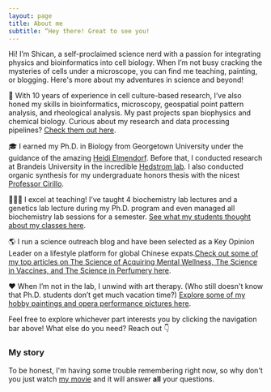 ```yaml
---
layout: page
title: About me
subtitle: “Hey there! Great to see you!
---
```

Hi! I’m Shican, a self-proclaimed science nerd with a passion for integrating physics and bioinformatics into cell biology. When I’m not busy cracking the mysteries of cells under a microscope, you can find me teaching, painting, or blogging. Here's more about my adventures in science and beyond!

💼 With 10 years of experience in cell culture-based research, I’ve also honed my skills in bioinformatics, microscopy, geospatial point pattern analysis, and rheological analysis. My past projects span biophysics and chemical biology. Curious about my research and data processing pipelines? [Check them out here](......).

🎓 I earned my Ph.D. in Biology from Georgetown University under the guidance of the amazing [Heidi Elmendorf](https://gufaculty360.georgetown.edu/s/contact/00336000014RdOCAA0/heidi-elmendorf). Before that, I conducted research at Brandeis University in the incredible [Hedstrom lab](https://sites.google.com/brandeis.edu/hedstromlab/). I also conducted organic synthesis for my undergraduate honors thesis with the nicest [Professor Cirillo](https://www.newhaven.edu/faculty-staff-profiles/pier-cirillo.php).

👩🏻‍🏫 I excel at teaching! I’ve taught 4 biochemistry lab lectures and a genetics lab lecture during my Ph.D. program and even managed all biochemistry lab sessions for a semester. [See what my students thought about my classes here](...).

🌎 I run a science outreach blog and have been selected as a Key Opinion Leader on a lifestyle platform for global Chinese expats.[Check out some of my top articles on The Science of Acquiring Mental Wellness, The Science in Vaccines, and The Science in Perfumery here](......).

❤️ When I’m not in the lab, I unwind with art therapy. (Who still doesn't know that Ph.D. students don’t get much vacation time?) [Explore some of my hobby paintings and opera performance pictures here](........).

Feel free to explore whichever part interests you by clicking the navigation bar above! What else do you need? Reach out 👇

### My story

To be honest, I'm having some trouble remembering right now, so why don't you just watch [my movie](https://en.wikipedia.org/wiki/The_Princess_Bride_%28film%29) and it will answer **all** your questions.
